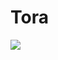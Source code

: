 # Tora

![](https://camo.githubusercontent.com/be546b03a95695fd46d6f4c61e9d2a9cec74a1a1/687474703a2f2f696d672e6b756d692e636e2f70686f746f2f38332f32322f37662f383332323766306330616461613634322e6a7067)
